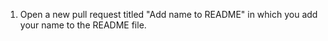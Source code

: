 1. Open a new pull request titled "Add name to README" in which you add your name to the README file.
